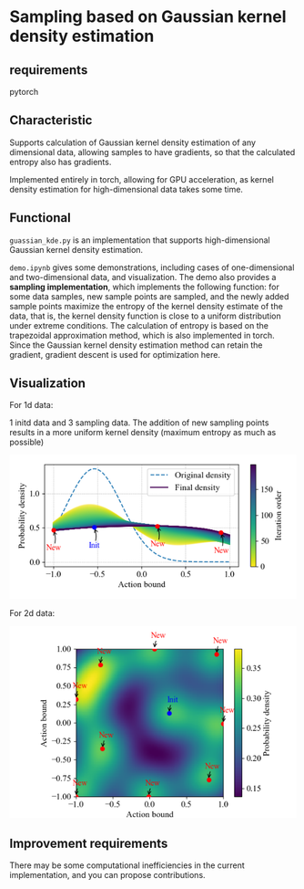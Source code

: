 # Sampling based on Gaussian kernel density estimation

## requirements

pytorch

## Characteristic

Supports calculation of Gaussian kernel density estimation of any dimensional data, allowing samples to have gradients, so that the calculated entropy also has gradients.

Implemented entirely in torch, allowing for GPU acceleration, as kernel density estimation for high-dimensional data takes some time.

## Functional

`guassian_kde.py` is an implementation that supports high-dimensional Gaussian kernel density estimation.

`demo.ipynb` gives some demonstrations, including cases of one-dimensional and two-dimensional data, and visualization. The demo also provides a **sampling implementation**, which implements the following function: for some data samples, new sample points are sampled, and the newly added sample points maximize the entropy of the kernel density estimate of the data, that is, the kernel density function is close to a uniform distribution under extreme conditions. The calculation of entropy is based on the trapezoidal approximation method, which is also implemented in torch. Since the Gaussian kernel density estimation method can retain the gradient, gradient descent is used for optimization here.

## Visualization

For 1d data:

1 initd data and 3 sampling data. The addition of new sampling points results in a more uniform kernel density (maximum entropy as much as possible)

<img title="" src="image/kde_1d.png" alt="loading-ag-89" data-align="inline">

For 2d data:

![loading-ag-91](image/kde_2d.png)

## Improvement requirements

There may be some computational inefficiencies in the current implementation, and you can propose contributions.
